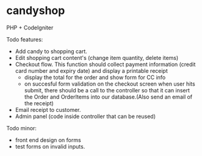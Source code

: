 candyshop
=========

PHP + CodeIgniter


Todo features:
- Add candy to shopping cart.
- Edit shopping cart content's (change item quantity, delete items)
- Checkout flow. This function should collect payment information (credit card number and expiry date) and display a printable receipt
	- display the total for the order and show form for CC info
	- on succesful form validation on the checkout screen when user hits submit, there
	  should be a call to the controller so that it can insert the Order and OrderItems into our 		database.(Also send an email of the receipt)
- Email receipt to customer. 
- Admin panel (code inside controller that can be reused)

Todo minor:
- front end design on forms
- test forms on invalid inputs.
